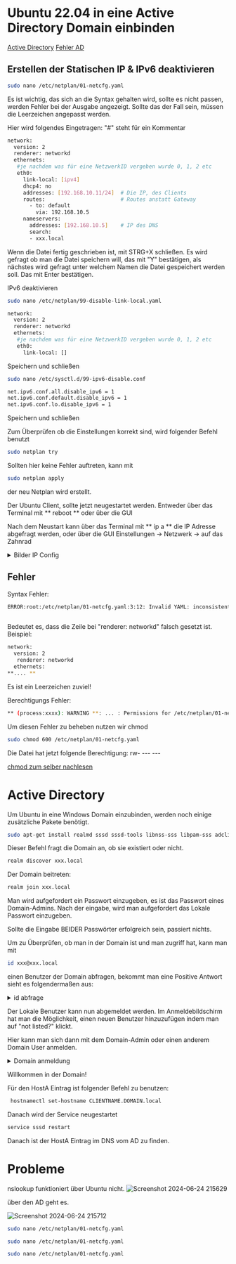 # Ubuntu 22.04 in eine Active Directory Domain einbinden

[Active Directory](#active-directory)
[Fehler AD](#probleme)

## Erstellen der Statischen IP & IPv6 deaktivieren

```bash
sudo nano /etc/netplan/01-netcfg.yaml
```
Es ist wichtig, das sich an die Syntax gehalten wird, sollte es nicht passen, werden Fehler bei der Ausgabe angezeigt. Sollte das der Fall sein, müssen die Leerzeichen angepasst werden. 

Hier wird folgendes Eingetragen:
"#" steht für ein Kommentar


```bash
network:
  version: 2
  renderer: networkd
  ethernets:
   #je nachdem was für eine NetzwerkID vergeben wurde 0, 1, 2 etc
   eth0:
     link-local: [ipv4]
     dhcp4: no
     addresses: [192.168.10.11/24]  # Die IP, des Clients
     routes:                        # Routes anstatt Gateway
       - to: default
         via: 192.168.10.5
     nameservers:
       addresses: [192.168.10.5]    # IP des DNS
       search:
       - xxx.local
```
Wenn die Datei fertig geschrieben ist, mit STRG+X schließen. 
Es wird gefragt ob man die Datei speichern will, das mit "Y" bestätigen, als nächstes wird gefragt unter welchem Namen die Datei gespeichert werden soll. Das mit Enter bestätigen.

IPv6 deaktivieren
```bash
sudo nano /etc/netplan/99-disable-link-local.yaml
```
```bash
network:
  version: 2
  renderer: networkd
  ethernets:
   #je nachdem was für eine NetzwerkID vergeben wurde 0, 1, 2 etc
   eth0:
     link-local: []
```
Speichern und schließen
```bash
sudo nano /etc/sysctl.d/99-ipv6-disable.conf

net.ipv6.conf.all.disable_ipv6 = 1
net.ipv6.conf.default.disable_ipv6 = 1
net.ipv6.conf.lo.disable_ipv6 = 1
```
Speichern und schließen


Zum Überprüfen ob die Einstellungen korrekt sind, wird folgender Befehl benutzt
```bash
sudo netplan try
```
Sollten hier keine Fehler auftreten, kann mit 
```bash
sudo netplan apply
```
der neu Netplan wird erstellt.

Der Ubuntu Client, sollte jetzt neugestartet werden. Entweder über das Terminal mit ** reboot ** oder über die GUI

Nach dem Neustart kann über das Terminal mit ** ip a ** die IP Adresse abgefragt werden, oder über die GUI Einstellungen -> Netzwerk -> auf das Zahnrad

<details>
<summary>Bilder IP Config</summary>
  
![Screenshot 2024-06-24 203219](https://github.com/blvkf0rest/ubuntuad/assets/74656799/b1da95a2-968f-473f-aa1f-d4a8b1fc987a)

![Screenshot 2024-06-24 203358](https://github.com/blvkf0rest/ubuntuad/assets/74656799/400d4d87-8cd7-42b7-8880-5e6c1f58e260)

</details>

## Fehler
Syntax Fehler:
```bash
ERROR:root:/etc/netplan/01-netcfg.yaml:3:12: Invalid YAML: inconsistent indentation: renderer: networkd
                                                                                             ^           
```
Bedeutet
 es, dass die Zeile bei "renderer: networkd" falsch gesetzt ist. 
Beispiel: 
```bash
network:
  version: 2
   renderer: networkd 
  ethernets:
**.... **
```
Es ist ein Leerzeichen zuviel!

Berechtigungs Fehler:
```bash
** (process:xxxx): WARNING **: ... : Permissions for /etc/netplan/01-netcfg.yaml are too open. Netplan configuration should NOT be accessible by others.
```

Um diesen Fehler zu beheben nutzen wir chmod
```bash
sudo chmod 600 /etc/netplan/01-netcfg.yaml
```
Die Datei hat jetzt folgende Berechtigung: rw- --- ---

[chmod zum selber nachlesen](https://www.linode.com/docs/guides/modify-file-permissions-with-chmod/)

# Active Directory

Um Ubuntu in eine Windows Domain einzubinden, werden noch einige zusätzliche Pakete benötigt. 

```bash
sudo apt-get install realmd sssd sssd-tools libnss-sss libpam-sss adcli samba-common-bin oddjob oddjob-mkhomedir packagekit
```
Dieser Befehl fragt die Domain an, ob sie existiert oder nicht.
```bash
realm discover xxx.local
```
Der Domain beitreten:
```bash
realm join xxx.local
```
Man wird aufgefordert ein Passwort einzugeben, es ist das Passwort eines Domain-Admins. 
Nach der eingabe, wird man aufgefordert das Lokale Passwort einzugeben. 

Sollte die Eingabe BEIDER Passwörter erfolgreich sein, passiert nichts. 

Um zu Überprüfen, ob man in der Domain ist und man zugriff hat, kann man mit
```bash
id xxx@xxx.local
```
einen Benutzer der Domain abfragen, bekommt man eine Positive Antwort sieht es folgendermaßen aus:
<details>
<summary>id abfrage</summary>

![Screenshot 2024-06-24 205541](https://github.com/blvkf0rest/ubuntuad/assets/74656799/720a85f2-618b-4d46-9bd0-2e987431e78a)

</details>

Der Lokale Benutzer kann nun abgemeldet werden. 
Im Anmeldebildschirm hat man die Möglichkeit, einen neuen Benutzer hinzuzufügen indem man auf "not listed?" klickt. 

Hier kann man sich dann mit dem Domain-Admin oder einen anderem Domain User anmelden. 
<details>
<summary>Domain anmeldung</summary>

![Screenshot 2024-06-24 210352](https://github.com/blvkf0rest/ubuntuad/assets/74656799/701dc40c-e2c1-485d-a3fa-9b685e975233)

</details>

Willkommen in der Domain!

Für den HostA Eintrag ist folgender Befehl zu benutzen:
```bash
 hostnamectl set-hostname CLIENTNAME.DOMAIN.local
```
Danach wird der Service neugestartet
```bash
service sssd restart
```

Danach ist der HostA Eintrag im DNS vom AD zu finden. 


# Probleme

nslookup funktioniert über Ubuntu nicht. 
![Screenshot 2024-06-24 215629](https://github.com/blvkf0rest/ubuntuad/assets/74656799/1b360a39-d480-46bc-94b2-5a704cb84001)

über den AD geht es.

![Screenshot 2024-06-24 215712](https://github.com/blvkf0rest/ubuntuad/assets/74656799/90384654-4bbf-4631-9b5f-8ad105fa6575)


```bash
sudo nano /etc/netplan/01-netcfg.yaml
```
```bash
sudo nano /etc/netplan/01-netcfg.yaml
```
```bash
sudo nano /etc/netplan/01-netcfg.yaml
```
